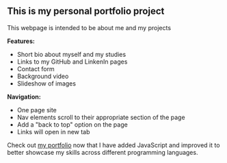 ## This is my personal portfolio project
This webpage is intended to be about me and my projects

**Features:**
- Short bio about myself and my studies
- Links to my GitHub and LinkenIn pages
- Contact form
- Background video
- Slideshow of images


**Navigation:**
- One page site
- Nav elements scroll to their appropriate section of the page
- Add a "back to top" option on the page
- Links will open in new tab


Check out [my portfolio](https://github.com/KaityBadge/KaityBadge.github.io) now that I have added JavaScript and improved it to better showcase my skills across different programming languages. 
